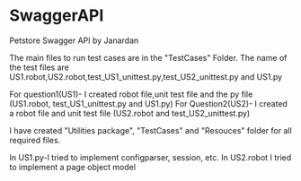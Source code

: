 # SwaggerAPI
Petstore Swagger API by Janardan


The main files to run test cases are in the "TestCases" Folder.
The name of the test files are US1.robot,US2.robot,test_US1_unittest.py,test_US2_unittest.py and US1.py 

For question1(US1)- I created robot file,unit test file and the py file (US1.robot, test_US1_unittest.py and US1.py)
For Question2(US2)- I created a robot file and unit test file (US2.robot and test_US2_unittest.py)

I have created "Utilities package", "TestCases" and "Resouces" folder for all required files.


In US1.py-I tried to implement configparser, session, etc.
In US2.robot I tried to implement a page object model
